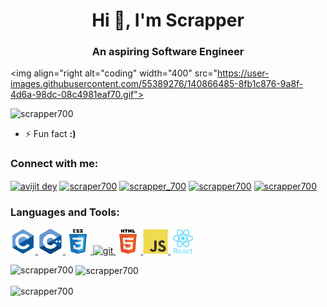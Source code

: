 <h1 align="center">Hi 👋, I'm Scrapper</h1>
<h3 align="center">An aspiring Software Engineer</h3>

<img align="right alt="coding" width="400" src="https://user-images.githubusercontent.com/55389276/140866485-8fb1c876-9a8f-4d6a-98dc-08c4981eaf70.gif">

<p align="left"> <img src="https://komarev.com/ghpvc/?username=scrapper700&label=Profile%20views&color=0e75b6&style=flat" alt="scrapper700" /> </p>

- ⚡ Fun fact **:)**



<h3 align="left">Connect with me:</h3>
<p align="left">
<a href="https://linkedin.com/in/avijit dey" target="blank"><img align="center" src="https://raw.githubusercontent.com/rahuldkjain/github-profile-readme-generator/master/src/images/icons/Social/linked-in-alt.svg" alt="avijit dey" height="30" width="40" /></a>
<a href="https://instagram.com/scraper700" target="blank"><img align="center" src="https://raw.githubusercontent.com/rahuldkjain/github-profile-readme-generator/master/src/images/icons/Social/instagram.svg" alt="scraper700" height="30" width="40" /></a>
<a href="https://www.codechef.com/users/scrapper_700" target="blank"><img align="center" src="https://cdn.jsdelivr.net/npm/simple-icons@3.1.0/icons/codechef.svg" alt="scrapper_700" height="30" width="40" /></a>
<a href="https://codeforces.com/profile/scrapper700" target="blank"><img align="center" src="https://raw.githubusercontent.com/rahuldkjain/github-profile-readme-generator/master/src/images/icons/Social/codeforces.svg" alt="scrapper700" height="30" width="40" /></a>
<a href="https://www.leetcode.com/scrapper700" target="blank"><img align="center" src="https://raw.githubusercontent.com/rahuldkjain/github-profile-readme-generator/master/src/images/icons/Social/leet-code.svg" alt="scrapper700" height="30" width="40" /></a>
</p>

<h3 align="left">Languages and Tools:</h3>
<p align="left"> <a href="https://www.cprogramming.com/" target="_blank" rel="noreferrer"> <img src="https://raw.githubusercontent.com/devicons/devicon/master/icons/c/c-original.svg" alt="c" width="40" height="40"/> </a> <a href="https://www.w3schools.com/cpp/" target="_blank" rel="noreferrer"> <img src="https://raw.githubusercontent.com/devicons/devicon/master/icons/cplusplus/cplusplus-original.svg" alt="cplusplus" width="40" height="40"/> </a> <a href="https://www.w3schools.com/css/" target="_blank" rel="noreferrer"> <img src="https://raw.githubusercontent.com/devicons/devicon/master/icons/css3/css3-original-wordmark.svg" alt="css3" width="40" height="40"/> </a> <a href="https://git-scm.com/" target="_blank" rel="noreferrer"> <img src="https://www.vectorlogo.zone/logos/git-scm/git-scm-icon.svg" alt="git" width="40" height="40"/> </a> <a href="https://www.w3.org/html/" target="_blank" rel="noreferrer"> <img src="https://raw.githubusercontent.com/devicons/devicon/master/icons/html5/html5-original-wordmark.svg" alt="html5" width="40" height="40"/> </a> <a href="https://developer.mozilla.org/en-US/docs/Web/JavaScript" target="_blank" rel="noreferrer"> <img src="https://raw.githubusercontent.com/devicons/devicon/master/icons/javascript/javascript-original.svg" alt="javascript" width="40" height="40"/> </a> <a href="https://reactjs.org/" target="_blank" rel="noreferrer"> <img src="https://raw.githubusercontent.com/devicons/devicon/master/icons/react/react-original-wordmark.svg" alt="react" width="40" height="40"/> </a> </p>

<p><img align="left" src="https://github-readme-stats.vercel.app/api/top-langs?username=scrapper700&show_icons=true&locale=en&layout=compact" alt="scrapper700" /></p>

<p>&nbsp;<img align="center" src="https://github-readme-stats.vercel.app/api?username=scrapper700&show_icons=true&locale=en" alt="scrapper700" /></p>

<p><img align="center" src="https://github-readme-streak-stats.herokuapp.com/?user=scrapper700&" alt="scrapper700" /></p>
